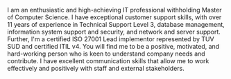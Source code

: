 I am an enthusiastic and high-achieving IT professional withholding Master of Computer Science. I have exceptional customer support skills, with over 11 years of experience in Technical Support Level 3, database management, information system support and security, and network and server support. Further, I'm a certified ISO 27001 Lead implementor represented by TUV SUD and certified ITIL v4. You will find me to be a positive, motivated, and hard-working person who is keen to understand company needs and contribute. I have excellent communication skills that allow me to work effectively and positively with staff and external stakeholders.


<!---
PRAGAWS/PRAGAWS is a ✨ special ✨ repository because its `README.md` (this file) appears on your GitHub profile.
You can click the Preview link to take a look at your changes.
--->
